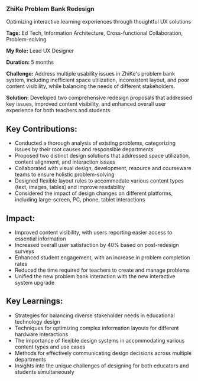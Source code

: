 ### ZhiKe Problem Bank Redesign

Optimizing interactive learning experiences through thoughtful UX solutions

**Tags:** Ed Tech, Information Architecture, Cross-functional Collaboration, Problem-solving

**My Role:** Lead UX Designer

**Duration:** 5 months

**Challenge:** Address multiple usability issues in ZhiKe's problem bank system, including inefficient space utilization, inconsistent layout, and poor content visibility, while balancing the needs of different stakeholders.

**Solution:** Developed two comprehensive redesign proposals that addressed key issues, improved content visibility, and enhanced overall user experience for both teachers and students.

## Key Contributions:

- Conducted a thorough analysis of existing problems, categorizing issues by their root causes and responsible departments
- Proposed two distinct design solutions that addressed space utilization, content alignment, and interaction issues
- Collaborated with visual design, development, resource and courseware teams to ensure holistic problem-solving
- Designed flexible layout rules to accommodate various content types (text, images, tables) and improve readability
- Considered the impact of design changes on different platforms, including large-screen, PC, phone, tablet interactions

## Impact:

- Improved content visibility, with users reporting easier access to essential information
- Increased overall user satisfaction by 40% based on post-redesign surveys
- Enhanced student engagement, with an increase in problem completion rates
- Reduced the time required for teachers to create and manage problems
- Unified the new problem bank interaction with the new interactive system upgrade

## Key Learnings:

- Strategies for balancing diverse stakeholder needs in educational technology design
- Techniques for optimizing complex information layouts for different hardware interactions
- The importance of flexible design systems in accommodating various content types and use cases
- Methods for effectively communicating design decisions across multiple departments
- Insights into the unique challenges of designing for both educators and students simultaneously